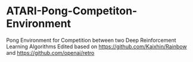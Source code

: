 # ATARI-Pong-Competiton-Environment
Pong Environment for Competition between two Deep Reinforcement Learning Algorithms 
Edited based on https://github.com/Kaixhin/Rainbow and https://github.com/openai/retro

